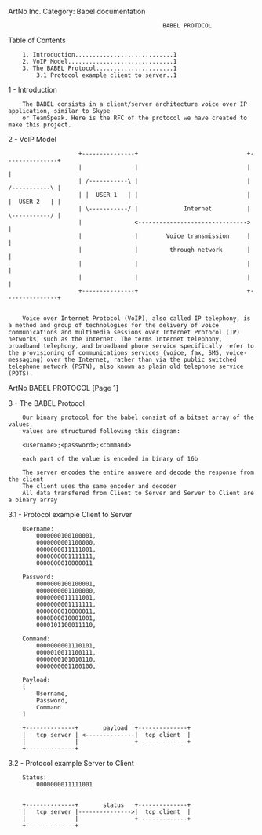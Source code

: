 ArtNo Inc.
Category: Babel documentation



                                                BABEL PROTOCOL



Table of Contents

        1. Introduction............................1
        2. VoIP Model..............................1
        3. The BABEL Protocol......................1
            3.1 Protocol example client to server..1


1 - Introduction

        The BABEL consists in a client/server architecture voice over IP application, similar to Skype 
        or TeamSpeak. Here is the RFC of the protocol we have created to make this project.


2 - VoIP Model

                        +---------------+                               +---------------+
                        |               |                               |               |
                        | /-----------\ |                               | /-----------\ |
                        | |  USER 1   | |                               | |  USER 2   | |
                        | \-----------/ |             Internet          | \-----------/ |
                        |               <------------------------------->               |
                        |               |        Voice transmission     |               |
                        |               |         through network       |               |
                        |               |                               |               |
                        |               |                               |               |
                        +---------------+                               +---------------+


        Voice over Internet Protocol (VoIP), also called IP telephony, is a method and group of technologies for the delivery of voice communications and multimedia sessions over Internet Protocol (IP) networks, such as the Internet. The terms Internet telephony, broadband telephony, and broadband phone service specifically refer to the provisioning of communications services (voice, fax, SMS, voice-messaging) over the Internet, rather than via the public switched telephone network (PSTN), also known as plain old telephone service (POTS). 


ArtNo                                       BABEL PROTOCOL                                             [Page 1]


3 - The BABEL Protocol

        Our binary protocol for the babel consist of a bitset array of the values.
        values are structured following this diagram:

        <username>;<password>;<command>

        each part of the value is encoded in binary of 16b

        The server encodes the entire answere and decode the response from the client
        The client uses the same encoder and decoder
        All data transfered from Client to Server and Server to Client are a binary array

3.1 - Protocol example Client to Server

        Username:  
            0000000100100001, 
            0000000001100000,
            0000000011111001,
            0000000001111111,
            0000000010000011

        Password:
            0000000100100001, 
            0000000001100000,
            0000000011111001,
            0000000001111111,
            0000000010000011,
            0000D00010001001,
            0000101100011110,

        Command:
            0000000001110101,
            0000010011100111,
            0000000101010110,
            0000000001100100,

        Payload:
        [
            Username,
            Password,
            Command
        ]

        +--------------+       payload  +--------------+
        |   tcp server | <--------------|  tcp client  |
        |              |                +--------------+
        +--------------+


3.2 - Protocol example Server to Client

        Status:
            0000000011111001


        +--------------+       status   +--------------+
        |   tcp server |--------------->|  tcp client  |
        |              |                +--------------+
        +--------------+

